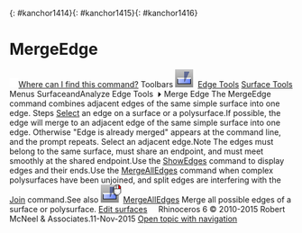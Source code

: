 ---
---

{: #kanchor1414}{: #kanchor1415}{: #kanchor1416}
# MergeEdge
 [![images/transparent.gif](images/transparent.gif)Where can I find this command?](javascript:void(0);) Toolbars
![images/mergeedge.png](images/mergeedge.png) [Edge Tools](edge-tools-toolbar.html) 
 [Surface Tools](surface-tools-toolbar.html) 
Menus
SurfaceandAnalyze
Edge Tools![images/menuarrow.gif](images/menuarrow.gif)
Merge Edge
The MergeEdge command combines adjacent edges of the same simple surface into one edge.
Steps
 [Select](select-objects.html) an edge on a surface or a polysurface.If possible, the edge will merge to an adjacent edge of the same simple surface into one edge. Otherwise "Edge is already merged" appears at the command line, and the prompt repeats.
Select an adjacent edge.Note
The edges must belong to the same surface, must share an endpoint, and must meet smoothly at the shared endpoint.Use the [ShowEdges](showedges.html) command to display edges and their ends.Use the [MergeAllEdges](mergealledges.html) command when complex polysurfaces have been unjoined, and split edges are interfering with the [Join](join.html) command.See also
![images/mergealledges.png](images/mergealledges.png) [MergeAllEdges](mergealledges.html) 
Merge all possible edges of a surface or polysurface.
 [Edit surfaces](sak-surfacetools.html) 
&#160;
&#160;
Rhinoceros 6 © 2010-2015 Robert McNeel &amp; Associates.11-Nov-2015
 [Open topic with navigation](mergeedge.html) 

